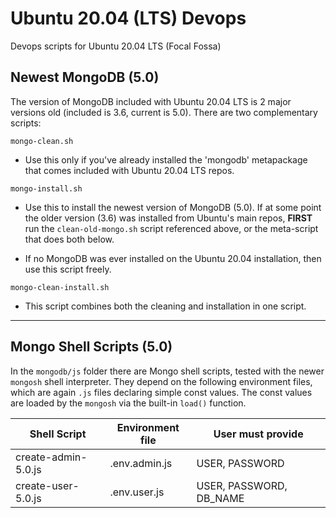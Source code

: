 # Ubuntu 20.04 (LTS) Devops

Devops scripts for Ubuntu 20.04 LTS (Focal Fossa)

## Newest MongoDB (5.0)

The version of MongoDB included with Ubuntu 20.04 LTS is 2 major
versions old (included is 3.6, current is 5.0). There are two
complementary scripts:


```mongo-clean.sh```

- Use this only if you've already installed the 'mongodb' metapackage
  that comes included with Ubuntu 20.04 LTS repos.

```mongo-install.sh```

- Use this to install the newest version of MongoDB (5.0). If at
  some point the older version (3.6) was installed from Ubuntu's
  main repos, **FIRST** run the ```clean-old-mongo.sh``` script referenced
  above, or the meta-script that does both below.

- If no MongoDB was ever installed on the Ubuntu 20.04 installation,
  then use this script freely.

```mongo-clean-install.sh```

- This script combines both the cleaning and installation in one script.

<hr></hr>

## Mongo Shell Scripts (5.0)

In the ```mongodb/js``` folder there are Mongo shell scripts, tested with
the newer ```mongosh``` shell interpreter. They depend on the following environment
files, which are again ```.js``` files declaring simple const values. The
const values are loaded by the ```mongosh``` via the built-in ```load()```
function.

| Shell Script | Environment file | User must provide
| -- | -- | -- |
| create-admin-5.0.js | .env.admin.js | USER, PASSWORD |
| create-user-5.0.js  | .env.user.js  | USER, PASSWORD, DB_NAME |
